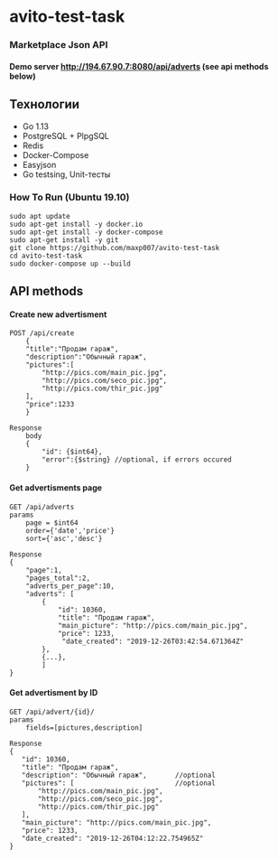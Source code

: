 # avito-test-task
### Marketplace Json API

#### Demo server http://194.67.90.7:8080/api/adverts (see api methods below)

## Технологии
* Go 1.13
* PostgreSQL + PlpgSQL
* Redis
* Docker-Compose
* Easyjson
* Go testsing, Unit-тесты

### How To Run (Ubuntu 19.10)
    sudo apt update
    sudo apt-get install -y docker.io
    sudo apt-get install -y docker-compose
    sudo apt-get install -y git
    git clone https://github.com/maxp007/avito-test-task
    cd avito-test-task
    sudo docker-compose up --build 
## API methods
#### Create new advertisment

    POST /api/create
        {
        "title":"Продам гараж",
        "description":"Обычный гараж",
        "pictures":[
            "http://pics.com/main_pic.jpg",
            "http://pics.com/seco_pic.jpg",
            "http://pics.com/thir_pic.jpg"
        ],
        "price":1233
        }
        
    Response
        body
        {
            "id": {$int64},
            "error":{$string} //optional, if errors occured
        }     
        
#### Get advertisments page
    GET /api/adverts
    params
        page = $int64
        order={'date','price'}
        sort={'asc','desc'}

    Response
    {
        "page":1,
        "pages_total":2,
        "adverts_per_page":10,
        "adverts": [
            {
                "id": 10360,
                "title": "Продам гараж",
                "main_picture": "http://pics.com/main_pic.jpg",
                "price": 1233,
                 "date_created": "2019-12-26T03:42:54.671364Z" 
            },
            {...},
            ]
    }        
    
#### Get advertisment by ID
    
    GET /api/advert/{id}/
    params
        fields=[pictures,description]
    
    Response
    {
       "id": 10360,
       "title": "Продам гараж",
       "description": "Обычный гараж",       //optional
       "pictures": [                         //optional
           "http://pics.com/main_pic.jpg",
           "http://pics.com/seco_pic.jpg",
           "http://pics.com/thir_pic.jpg"
       ],
       "main_picture": "http://pics.com/main_pic.jpg",
       "price": 1233,
       "date_created": "2019-12-26T04:12:22.754965Z"
    }


